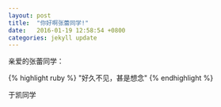 ```yaml
---
layout: post
title:  "你好啊张蕾同学!"
date:   2016-01-19 12:58:54 +0800
categories: jekyll update
---
```

亲爱的张蕾同学：

{% highlight ruby %}
  "好久不见，甚是想念" 
{% endhighlight %}

  于凯同学

[jekyll-docs]: http://jekyllrb.com/docs/home
[jekyll-gh]:   https://github.com/jekyll/jekyll
[jekyll-talk]: https://talk.jekyllrb.com/
